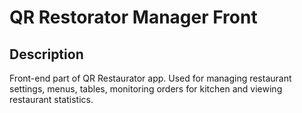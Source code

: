 # QR Restorator Manager Front

## Description

Front-end part of QR Restaurator app.
Used for managing restaurant settings, menus, tables, monitoring orders for kitchen and viewing restaurant statistics.
